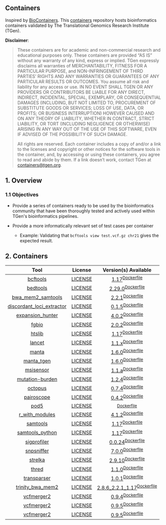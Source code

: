 Containers
--------
Inspired by [BioContainers](https://github.com/BioContainers/containers). This [containers](https://github.com/tgen/containers) repository hosts bioinformatics
containers validated by The Translational Genomics Research Institute (TGen).

__Disclaimer__: 
> These containers are for academic and non-commercial research and educational purposes only. These containers are provided “AS IS” without any warranty of any
kind, express or implied. TGen expressly disclaims all warranties of MERCHANTABILITY, FITNESS FOR A PARTICULAR PURPOSE, and NON-INFRINGEMENT OF THIRD PARTIES’ RIGHTS AND ANY 
WARRANTIES OR GUARANTEES OF ANY PARTICULAR RESULTS OR OUTCOMES. You assume all risk and liability for any access or use. IN NO EVENT SHALL TGEN OR ANY PROVIDERS OR CONTRIBUTORS 
BE LIABLE FOR ANY DIRECT, INDIRECT, INCIDENTAL, SPECIAL, EXEMPLARY, OR CONSEQUENTIAL DAMAGES (INCLUDING, BUT NOT LIMITED TO, PROCUREMENT OF SUBSTITUTE GOODS OR SERVICES; LOSS 
OF USE, DATA, OR PROFITS; OR BUSINESS INTERRUPTION) HOWEVER CAUSED AND ON ANY THEORY OF LIABILITY, WHETHER IN CONTRACT, STRICT LIABILITY, OR TORT (INCLUDING NEGLIGENCE OR OTHERWISE)
ARISING IN ANY WAY OUT OF THE USE OF THIS SOFTWARE, EVEN IF ADVISED OF THE POSSIBILITY OF SUCH DAMAGE.
> 
> All rights are reserved. Each container includes a copy of and/or a link to the licenses and copyright or other notices for the software tools in the container, and, by accessing
or using these containers, you agree to read and abide by them. If a link doesn’t work, contact TGen at containers@tgen.org.

## 1. Overview

### 1.1 Objectives

* Provide a series of containers ready to be used by the bioinformatics community that have been thoroughly tested and actively used within TGen's bioinformatics pipelines.

* Provide a more informatically relevant set of test cases per container
  * Example: Validating that `bcftools view test.vcf.gz chr21` gives the expected result.


## 2. Containers
| Tool | License | Version(s) Available |
| :---: | :---: | :---: |
| [bcftools](https://github.com/samtools/bcftools) | [LICENSE](https://github.com/samtools/bcftools/blob/1.17/LICENSE) | [1.17](https://ghcr.io/tgen/containers/bcftools)<sup>[Dockerfile](https://github.com/tgen/containers/blob/main/bcftools/1.17-23080313/Dockerfile)</sup> |
| [bedtools](https://github.com/arq5x/bedtools2) | [LICENSE](https://github.com/arq5x/bedtools2/blob/v2.29.0/LICENSE) | [2.29.0](https://ghcr.io/tgen/containers/bedtools)<sup>[Dockerfile](https://github.com/tgen/containers/blob/main/bedtools/2.29.0-23080313/Dockerfile)</sup> |
| [bwa_mem2_samtools](https://github.com/bwa-mem2/bwa-mem2) | [LICENSE](https://github.com/bwa-mem2/bwa-mem2/blob/v2.2.1/LICENSE) | [2.2.1](https://ghcr.io/tgen/containers/bwa_mem2_samtools)<sup>[Dockerfile](https://github.com/tgen/containers/blob/main/bwa_mem2_samtools/2.2.1-23080315/Dockerfile)</sup> |
| [discordant_loci_extractor](https://github.com/tgen/Discordant_Loci_Extractor) | [LICENSE](https://github.com/tgen/Discordant_Loci_Extractor/blob/main/LICENSE) | [0.1.5](https://ghcr.io/tgen/containers/discordant_loci_extractor)<sup>[Dockerfile](https://github.com/tgen/containers/blob/main/discordant_loci_extractor/0.1.5-23080815/Dockerfile)</sup> |
| [expansion_hunter](https://github.com/Illumina/ExpansionHunter) | [LICENSE](https://github.com/Illumina/ExpansionHunter/blob/v4.0.2/LICENSE.txt) | [4.0.2](https://ghcr.io/tgen/containers/expansion_hunter)<sup>[Dockerfile](https://github.com/tgen/containers/blob/main/expansion_hunter/4.0.2-23080316/Dockerfile)</sup> |
| [fgbio](https://github.com/fulcrumgenomics/fgbio) | [LICENSE](https://github.com/fulcrumgenomics/fgbio/blob/2.0.2/LICENSE) | [2.0.2](https://ghcr.io/tgen/containers/fgbio)<sup>[Dockerfile](https://github.com/tgen/containers/blob/main/fgbio/2.0.2-23082819/Dockerfile)</sup> |
| [htslib](https://github.com/samtools/htslib) | [LICENSE](https://github.com/samtools/htslib/blob/1.17/LICENSE) | [1.17](https://ghcr.io/tgen/containers/htslib)<sup>[Dockerfile](https://github.com/tgen/containers/blob/main/htslib/1.17-23080709/Dockerfile)</sup> |
| [lancet](https://github.com/nygenome/lancet) | [LICENSE](https://github.com/nygenome/lancet/blob/v1.1.x/LICENSE.txt) | [1.1.x](https://ghcr.io/tgen/containers/lancet)<sup>[Dockerfile](https://github.com/tgen/containers/blob/main/lancet/1.1.x-23080709/Dockerfile)</sup> |
| [manta](https://github.com/Illumina/manta) | [LICENSE](https://github.com/Illumina/manta/blob/v1.6.0/LICENSE.txt) | [1.6.0](https://ghcr.io/tgen/containers/manta)<sup>[Dockerfile](https://github.com/tgen/containers/blob/main/manta/1.6.0-23082819/Dockerfile)</sup> |
| [manta_tgen](https://github.com/tgen/manta) | [LICENSE](https://github.com/tgen/manta/blob/v1.6.0/LICENSE.txt) | [1.6.0](https://ghcr.io/tgen/containers/manta_tgen)<sup>[Dockerfile](https://github.com/tgen/containers/blob/main/manta_tgen/1.6.0-23082819/Dockerfile)</sup> |
| [msisensor](https://github.com/xjtu-omics/msisensor-pro) | [LICENSE](https://github.com/xjtu-omics/msisensor-pro/blob/master/LICENSE) | [1.1.a](https://ghcr.io/tgen/containers/msisensor)<sup>[Dockerfile](https://github.com/tgen/containers/blob/main/msisensor/1.1.a-23080815/Dockerfile)</sup> |
| [mutation-burden](https://github.com/tgen/tgen_mutation_burden) | [LICENSE](https://github.com/tgen/tgen_mutation_burden/blob/master/LICENSE) | [1.2.4](https://ghcr.io/tgen/containers/mutation-burden)<sup>[Dockerfile](https://github.com/tgen/containers/blob/main/mutation-burden/1.2.4-23080815/Dockerfile)</sup> |
| [octopus](https://github.com/luntergroup/octopus) | [LICENSE](https://github.com/luntergroup/octopus/blob/v0.7.4/LICENSE) | [0.7.4](https://ghcr.io/tgen/containers/octopus)<sup>[Dockerfile](https://github.com/tgen/containers/blob/main/octopus/0.7.4-23080809/Dockerfile)</sup> |
| [pairoscope](https://github.com/genome/pairoscope) | [LICENSE](https://github.com/genome/pairoscope) | [0.4.2](https://ghcr.io/tgen/containers/pairoscope)<sup>[Dockerfile](https://github.com/tgen/containers/blob/main/pairoscope/0.4.2-23082813/Dockerfile)</sup> |
| [pod5]() | [LICENSE]() | [](https://ghcr.io/tgen/containers/pod5)<sup>[Dockerfile](https://github.com/tgen/containers/blob/main/pod5/0.3.1-23111415/Dockerfile)</sup> |
| [r_with_modules](https://www.r-project.org/) | [LICENSE](https://www.r-project.org/COPYING) | [4.1.2](https://ghcr.io/tgen/containers/r_with_modules)<sup>[Dockerfile](https://github.com/tgen/containers/blob/main/r_with_modules/4.1.2-23080815/Dockerfile)</sup> |
| [samtools](https://github.com/samtools/samtools) | [LICENSE](https://github.com/samtools/samtools/blob/1.17/LICENSE) | [1.17](https://ghcr.io/tgen/containers/samtools)<sup>[Dockerfile](https://github.com/tgen/containers/blob/main/samtools/1.17-23080815/Dockerfile)</sup> |
| [samtools_python](https://github.com/samtools/samtools) | [LICENSE](https://github.com/samtools/samtools/blob/1.17/LICENSE) | [1.17](https://ghcr.io/tgen/containers/samtools_python)<sup>[Dockerfile](https://github.com/tgen/containers/blob/main/samtools_python/1.17-3.7.16-23082819/Dockerfile)</sup> |
| [sigprofiler](https://github.com/AlexandrovLab/SigProfilerAssignment) | [LICENSE](https://github.com/AlexandrovLab/SigProfilerAssignment/blob/main/LICENSE.txt) | [0.0.24](https://ghcr.io/tgen/containers/sigprofiler)<sup>[Dockerfile](https://github.com/tgen/containers/blob/main/sigprofiler/0.0.24-23080710/Dockerfile)</sup> |
| [snpsniffer](https://github.com/tgen/snpSniffer) | [LICENSE](https://github.com/tgen/snpSniffer/blob/v7.0.0/LICENSE) | [7.0.0](https://ghcr.io/tgen/containers/snpsniffer)<sup>[Dockerfile](https://github.com/tgen/containers/blob/main/snpsniffer/7.0.0-23080810/Dockerfile)</sup> |
| [strelka](https://github.com/Illumina/strelka) | [LICENSE](https://github.com/Illumina/strelka/blob/v2.9.10/LICENSE.txt) | [2.9.10](https://ghcr.io/tgen/containers/strelka)<sup>[Dockerfile](https://github.com/tgen/containers/blob/main/strelka/2.9.10-23080711/Dockerfile)</sup> |
| [thred](https://github.com/tgen/tHReD) | [LICENSE](https://github.com/tgen/tHReD/blob/main/LICENSE) | [1.1.0](https://ghcr.io/tgen/containers/thred)<sup>[Dockerfile](https://github.com/tgen/containers/blob/main/thred/1.1.0-23080712/Dockerfile)</sup> |
| [transparser](https://github.com/tgen/transParser) | [LICENSE](https://github.com/tgen/transParser/blob/master/LICENSE) | [1.0.1](https://ghcr.io/tgen/containers/transparser)<sup>[Dockerfile](https://github.com/tgen/containers/blob/main/transparser/1.0.1-23080810/Dockerfile)</sup> |
| [trinity_bwa_mem2](https://github.com/trinityrnaseq/trinityrnaseq) | [LICENSE](https://github.com/trinityrnaseq/trinityrnaseq/blob/v2.8.6/LICENSE) | [2.8.6_2.2.1_1.17](https://ghcr.io/tgen/containers/trinity_bwa_mem2)<sup>[Dockerfile](https://github.com/tgen/containers/blob/main/trinity_bwa_mem2/2.8.6-23082819/Dockerfile)</sup> |
| [vcfmerger2](https://github.com/tgen/vcfMerger2) | [LICENSE](https://github.com/tgen/vcfMerger2/blob/v0.9.4/LICENSE.md) | [0.9.4](https://ghcr.io/tgen/containers/vcfmerger2)<sup>[Dockerfile](https://github.com/tgen/containers/blob/main/vcfmerger2/0.9.4-23080809/Dockerfile)</sup> |
| [vcfmerger2](https://github.com/tgen/vcfMerger2) | [LICENSE](https://github.com/tgen/vcfMerger2/blob/v0.9.5/LICENSE.md) | [0.9.5](https://ghcr.io/tgen/containers/vcfmerger2)<sup>[Dockerfile](https://github.com/tgen/containers/blob/main/vcfmerger2/0.9.5-23090616/Dockerfile)</sup> |
| [vcfmerger2](https://github.com/tgen/vcfMerger2) | [LICENSE](https://github.com/tgen/vcfMerger2/blob/v0.9.5/LICENSE.md) | [0.9.5](https://ghcr.io/tgen/containers/vcfmerger2)<sup>[Dockerfile](https://github.com/tgen/containers/blob/main/vcfmerger2/0.9.5-23090712/Dockerfile)</sup> |
